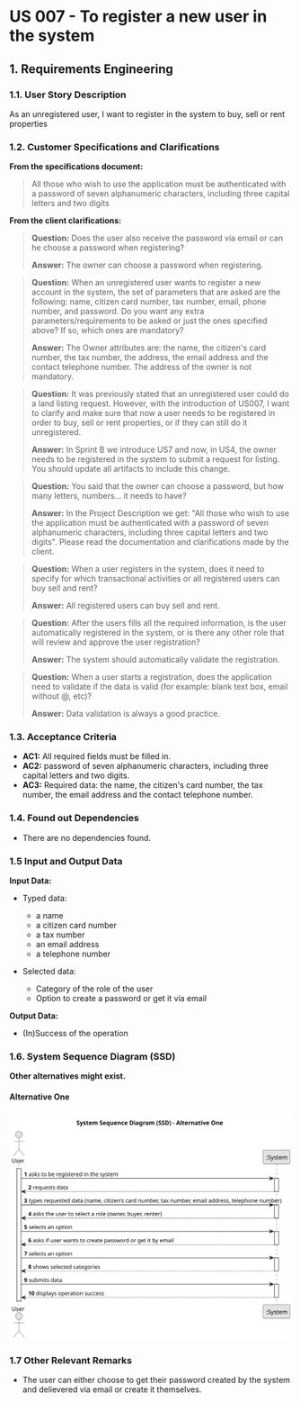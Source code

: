 # US 007 - To register a new user in the system 

## 1. Requirements Engineering


### 1.1. User Story Description


As an unregistered user, I want to register in the system to buy, sell or rent properties


### 1.2. Customer Specifications and Clarifications 


**From the specifications document:**

> All those who wish to use the application must be authenticated with a password of seven alphanumeric characters, including three capital letters and two digits

**From the client clarifications:**

> **Question:** Does the user also receive the password via email or can he choose a password when registering?
>
> **Answer:** The owner can choose a password when registering.

> **Question:** When an unregistered user wants to register a new account in the system, the set of parameters that are asked are the following: name, citizen card number, tax number, email, phone number, and password. Do you want any extra parameters/requirements to be asked or just the ones specified above? If so, which ones are mandatory?
>
> **Answer:** The Owner attributes are: the name, the citizen's card number, the tax number, the address, the email address and the contact telephone number. The address of the owner is not mandatory.

> **Question:** It was previously stated that an unregistered user could do a land listing request. However, with the introduction of US007, I want to clarify and make sure that now a user needs to be registered in order to buy, sell or rent properties, or if they can still do it unregistered.
>
> **Answer:** In Sprint B we introduce US7 and now, in US4, the owner needs to be registered in the system to submit a request for listing. You should update all artifacts to include this change.

> **Question:** You said that the owner can choose a password, but how many letters, numbers... it needs to have?
>
> **Answer:** In the Project Description we get: "All those who wish to use the application must be authenticated with a password of seven alphanumeric characters, including three capital letters and two digits". Please read the documentation and clarifications made by the client.

> **Question:** When a user registers in the system, does it need to specify for which transactional activities or all registered users can buy sell and rent?
>
> **Answer:** All registered users can buy sell and rent.

> **Question:** After the users fills all the required information, is the user automatically registered in the system, or is there any other role that will review and approve the user registration?
>
> **Answer:** The system should automatically validate the registration.

> **Question:** When a user starts a registration, does the application need to validate if the data is valid (for example: blank text box, email without @, etc)?
>
> **Answer:** Data validation is always a good practice.

### 1.3. Acceptance Criteria


* **AC1:** All required fields must be filled in.
* **AC2:** password of seven alphanumeric characters, including three capital letters and two digits.
* **AC3:** Required data: the name, the citizen's card number, the tax number, the email address and the contact telephone number.


### 1.4. Found out Dependencies


* There are no dependencies found.


### 1.5 Input and Output Data


**Input Data:**

* Typed data:
	* a name 
	* a citizen card number 
	* a tax number
	* an email address
	* a telephone number

	
* Selected data:
  * Category of the role of the user
  * Option to create a password or get it via email


**Output Data:**

* (In)Success of the operation

### 1.6. System Sequence Diagram (SSD)

**Other alternatives might exist.**

#### Alternative One

![System Sequence Diagram](svg/us007-system-sequence-diagram-System_Sequence_Diagram__SSD.svg)

### 1.7 Other Relevant Remarks

* The user can either choose to get their password created by the system and delievered via email or create it themselves.